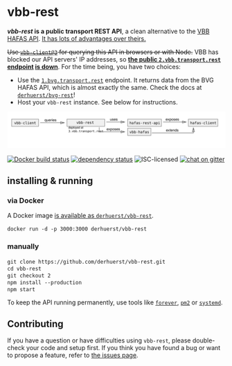# vbb-rest

***vbb-rest* is a public transport REST API**, a clean alternative to the [VBB HAFAS API](https://github.com/derhuerst/vbb-hafas). [It has lots of advantages over theirs.](docs/why.md)

~~Use [`vbb-client@3`](https://github.com/derhuerst/vbb-client) for querying this API in browsers or with Node.~~ VBB has blocked our API servers' IP addresses, so **[the public `2.vbb.transport.rest` endpoint](https://2.vbb.transport.rest/) [is down](https://status.transport.rest/779961406)**. For the time being, you have two choices:

- Use the [`1.bvg.transport.rest`](https://1.bvg.transport.rest/) endpoint. It returns data from the BVG HAFAS API, which is almost exactly the same. Check the docs at [`derhuerst/bvg-rest`](https://github.com/derhuerst/bvg-rest/blob/master/readme.md)!
- Host your `vbb-rest` instance. See below for instructions.

![vbb-rest architecture diagram](architecture.svg)

[![Docker build status](https://img.shields.io/docker/build/derhuerst/vbb-rest.svg)](https://hub.docker.com/r/derhuerst/vbb-rest/)
[![dependency status](https://img.shields.io/david/derhuerst/vbb-rest.svg)](https://david-dm.org/derhuerst/vbb-rest)
![ISC-licensed](https://img.shields.io/github/license/derhuerst/vbb-rest.svg)
[![chat on gitter](https://badges.gitter.im/derhuerst.svg)](https://gitter.im/derhuerst)


## installing & running

### via Docker

A Docker image [is available as `derhuerst/vbb-rest`](https://hub.docker.com/r/derhuerst/vbb-rest).

```shell
docker run -d -p 3000:3000 derhuerst/vbb-rest
```

### manually

```shell
git clone https://github.com/derhuerst/vbb-rest.git
cd vbb-rest
git checkout 2
npm install --production
npm start
```

To keep the API running permanently, use tools like [`forever`](https://github.com/foreverjs/forever#forever), [`pm2`](http://pm2.keymetrics.io) or [`systemd`](https://wiki.debian.org/systemd).


## Contributing

If you have a question or have difficulties using `vbb-rest`, please double-check your code and setup first. If you think you have found a bug or want to propose a feature, refer to [the issues page](https://github.com/derhuerst/vbb-rest/issues).
